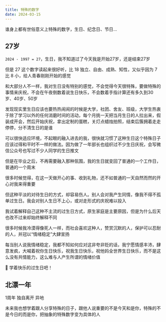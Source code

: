 ```yaml
---
title: 特殊的数字
date: 2024-03-15
---
```


谁身上都有世俗意义上特殊的数字，生日、纪念日、节日...

## 27岁

`2024 - 1997 = 27`，生日，我不知道过了今天我是开始27岁，还是结束27岁

但是 27 这个数字读起来很好听，比 18 独立、自由、成熟、知性，又似乎因为 7 比 8 小，给人青春刚刚开始的感觉

和大部分人不一样，我对生日没有特别的感觉，不会觉得今天很特殊，要做特殊的事情来庆祝，不会在午夜倒数着说生日快乐，不会数着手指计算还有多久到30岁、40岁、50岁

发现现实里生日应该也要热热闹闹的时候是大学，社团、舍友、班级，大学生热衷于除了学习以外的任何消磨时间的活动，每个月挑一天把当月生日的人拉出来，假装成开会，然后开始庆祝，拿出定制的蛋糕，关灯点蜡烛拍照，结束后簇拥着走走停停，分不清生日的是谁

可以很快适应环境，不起眼的融入进去的我，很快就习惯了这种生日这个特殊日子应该过得和平时不一样的做法。因为做了一年部长也组织过不少生日庆祝，会写微信公众号也写过不少人同学的生日推文

但是在毕业之后，不再需要融入那种氛围，我的生日就变回了普通的一个工作日，普通的一个周末

很多时候觉得，在这一天做开心的事、收到礼物，还不如普通的一天自然而然的开心对我来得重要

但这种平淡的对待生日的方式，却容易伤人。别人会对我产生同情，像我不得不孤单过生日。我会对别人生日不上心，或对走形式的庆祝难以投入

我试着解释自己这种不主流的过生日方式，原生家庭是主要原因，但是为什么后天也改不过来却始终解释不同

很多时候我冷漠得像死人一样，而社会喜欢这种人，赞赏沉默的人，保护可以忍耐的人，并冠以“情绪稳定”大肆宣扬

每当别人说我情绪稳定，我都不知如何应对这非夸非贬的话，我宁愿情感丰沛，肆意发疯，大喊着祝你生日快乐，祝我生日快乐，祝他妈全世界生日快乐，而不是这么没有共情能力，这么难与人产生所谓的情绪价值

😬 学着快乐的过生日吧！

## 北漂一年

1周年
独自离开
异地

未来我也想学着跟人分享特殊的日子，跟他人说重要的不是今天和是你，特殊的不是今日的而是你，把抽象的特殊数字变为具体的人

